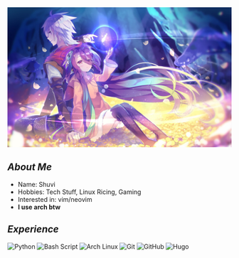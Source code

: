 <img src="assets/picture.jpg" max-height="500px" alt="background"/>

## *About Me*
+ Name: Shuvi  
+ Hobbies: Tech Stuff, Linux Ricing, Gaming
+ Interested in: vim/neovim
+ **I use arch btw**

  
## *Experience*
![Python](https://img.shields.io/badge/python-323330?style=for-the-badge&logo=python)
![Bash Script](https://img.shields.io/badge/bash_script-323330?style=for-the-badge&logo=gnu-bash)
![Arch Linux](https://img.shields.io/badge/archlinux-323330?style=for-the-badge&logo=archlinux)
![Git](https://img.shields.io/badge/git-323330?style=for-the-badge&logo=git)
![GitHub](https://img.shields.io/badge/github-323330?style=for-the-badge&logo=github)
![Hugo](https://img.shields.io/badge/hugo-323330?style=for-the-badge&logo=hugo)




